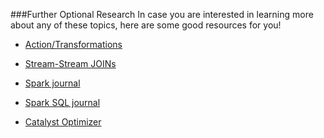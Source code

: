 ###Further Optional Research
In case you are interested in learning more about any of these topics, here are some good resources for you!

* [Action/Transformations](https://medium.com/@aristo_alex/how-apache-sparks-transformations-and-action-works-ceb0d03b00d0)

* [Stream-Stream JOINs](https://databricks.com/blog/2018/03/13/introducing-stream-stream-joins-in-apache-spark-2-3.html)

* [Spark journal](https://cacm.acm.org/magazines/2016/11/209116-apache-spark/abstract)

* [Spark SQL journal](https://cs.stanford.edu/~matei/papers/2015/sigmod_spark_sql.pdf)

* [Catalyst Optimizer](https://databricks.com/blog/2015/04/13/deep-dive-into-spark-sqls-catalyst-optimizer.html)